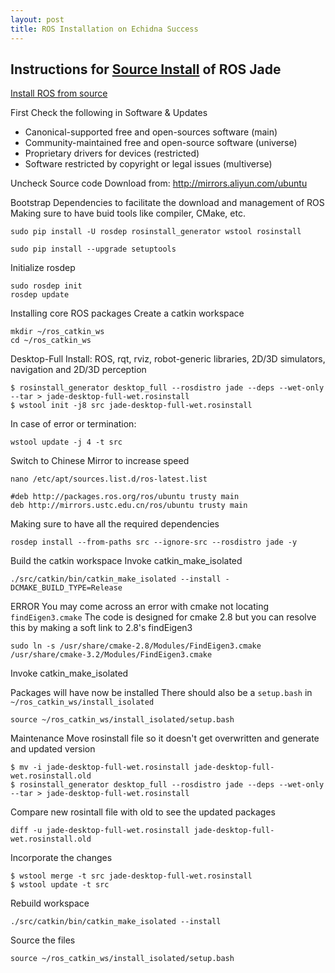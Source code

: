 ```yaml
---
layout: post
title: ROS Installation on Echidna Success
---
```


## Instructions for [Source Install](http://wiki.ros.org/jade/Installation/Source "ROS") of ROS Jade
[Install ROS from source](http://wiki.ros.org/jade/Installation/Source "ROS")

First Check the following in Software & Updates
* Canonical-supported free and open-sources software (main)
* Community-maintained free and open-source software (universe)
* Proprietary drivers for devices (restricted)
* Software restricted by copyright or legal issues (multiverse)

Uncheck Source code
Download from: http://mirrors.aliyun.com/ubuntu 

Bootstrap Dependencies to facilitate the download and management of ROS
Making sure to have buid tools like compiler, CMake, etc.

```
sudo pip install -U rosdep rosinstall_generator wstool rosinstall
```

```
sudo pip install --upgrade setuptools
```

Initialize rosdep

```
sudo rosdep init
rosdep update
```

Installing core ROS packages
Create a catkin workspace

```
mkdir ~/ros_catkin_ws
cd ~/ros_catkin_ws
```

Desktop-Full Install: ROS, rqt, rviz, robot-generic libraries, 2D/3D simulators, navigation and 2D/3D perception

```
$ rosinstall_generator desktop_full --rosdistro jade --deps --wet-only --tar > jade-desktop-full-wet.rosinstall
$ wstool init -j8 src jade-desktop-full-wet.rosinstall
```

In case of error or termination:

```
wstool update -j 4 -t src
```

Switch to Chinese Mirror to increase speed

```
nano /etc/apt/sources.list.d/ros-latest.list
```

```
#deb http://packages.ros.org/ros/ubuntu trusty main
deb http://mirrors.ustc.edu.cn/ros/ubuntu trusty main
```

Making sure to have all the required dependencies

```
rosdep install --from-paths src --ignore-src --rosdistro jade -y
```

Build the catkin workspace
Invoke catkin\_make\_isolated

```
./src/catkin/bin/catkin_make_isolated --install -DCMAKE_BUILD_TYPE=Release
```

ERROR
You may come across an error with cmake not locating ```findEigen3.cmake```
The code is designed for cmake 2.8 but you can resolve this by making a soft link to 2.8's findEigen3

```
sudo ln -s /usr/share/cmake-2.8/Modules/FindEigen3.cmake /usr/share/cmake-3.2/Modules/FindEigen3.cmake
```

Invoke catkin\_make\_isolated

Packages will have now be installed
There should also be a ```setup.bash``` in ```~/ros_catkin_ws/install_isolated```

```
source ~/ros_catkin_ws/install_isolated/setup.bash
```

Maintenance
Move rosinstall file so it doesn't get overwritten and generate and updated version

```
$ mv -i jade-desktop-full-wet.rosinstall jade-desktop-full-wet.rosinstall.old
$ rosinstall_generator desktop_full --rosdistro jade --deps --wet-only --tar > jade-desktop-full-wet.rosinstall
```

Compare new rosintall file with old to see the updated packages

```
diff -u jade-desktop-full-wet.rosinstall jade-desktop-full-wet.rosinstall.old
```

Incorporate the changes

```
$ wstool merge -t src jade-desktop-full-wet.rosinstall
$ wstool update -t src
```

Rebuild workspace

```
./src/catkin/bin/catkin_make_isolated --install
```

Source the files

```
source ~/ros_catkin_ws/install_isolated/setup.bash
```


